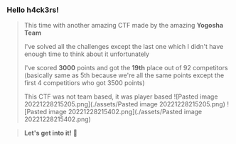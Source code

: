 ### Hello **h4ck3rs**!

> This time with another amazing CTF made by the amazing **Yogosha Team**
> 
> I've solved all the challenges except the last one which I didn't have enough 
> time to think about it unfortunately
> 
> I've scored **3000** points and got the **19th** place out of 92 competitors (basically same as 5th because we're all the same points except the first 4 competitiors who got 3500 points)
> 
> This CTF was not team based, it was player based
> ![Pasted image 20221228215205.png](./assets/Pasted image 20221228215205.png)
> ![Pasted image 20221228215402.png](./assets/Pasted image 20221228215402.png)

> **Let's get into it!** 🚩
